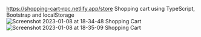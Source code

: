 https://shopping-cart-rpc.netlify.app/store
Shopping cart using TypeScript, Bootstrap and localStorage
![Screenshot 2023-01-08 at 18-34-48 Shopping Cart](https://user-images.githubusercontent.com/106545681/211208233-9fed1977-2491-4693-b5b1-34630b99a118.png)
![Screenshot 2023-01-08 at 18-35-09 Shopping Cart](https://user-images.githubusercontent.com/106545681/211208239-28a8849a-2638-41bf-bc44-7d5644cfa1b1.png)
